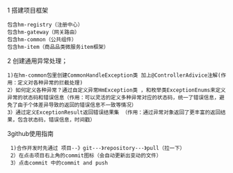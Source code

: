 1 搭建项目框架



    包含hm-registry（注册中心）
    包含hm-gateway（网关路由）
    包含hm-common（公共组件）
    包含hm-item（商品品类微服务item框架）

2 创建通用异常处理；
  
    1)在hm-common包里创建CommonHandleException类 加上@ControllerAdivice注解(作用：定义对各种异常的拦截处理)
    2）如何定义各种异常？通过自定义异常HmException类 ，和枚举类ExceptionEnums来定义异常的状态码和错误信息（作用：可以灵活的定义多种异常对应的状态码，统一了错误信息，避免了由于个体差异导致的返回的错误信息不一致等情况）
    3）通过定义ExceptionResult返回错误结果集 （作用：通过异常对象返回了更丰富的返回结果，包含状态码，错误信息，时间戳）
    

3github使用指南
     
     1)合作开发时先通过 项目--》git---》repository---》pull（拉一下）
     2）在点击项目右上角的commit图标（会自动更新出变动的文件）
     3）点击commit 中的commit and push
